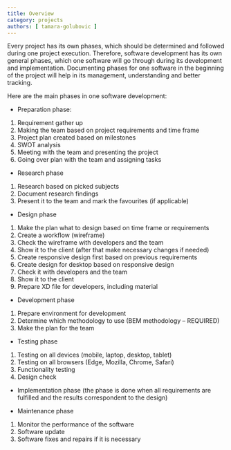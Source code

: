 ```yaml
---
title: Overview
category: projects
authors: [ tamara-golubovic ]
---
```


Every project has its own phases, which should be determined and followed during one project execution. Therefore, software development has its own general phases, which one software will go through during its development and implementation. Documenting phases for one software in the beginning of the project will help in its management, understanding and better tracking. 

Here are the main phases in one software development: 

* Preparation phase: 

1. Requirement gather up
2. Making the team based on project requirements and time frame
3. Project plan created based on milestones
4. SWOT analysis
5. Meeting with the team and presenting the project
6. Going over plan with the team and assigning tasks

* Research phase

1. Research based on picked subjects
2. Document research findings 
3. Present it to the team and mark the favourites (if applicable) 

* Design phase 

1. Make the plan what to design based on time frame or requirements 
2. Create a workflow (wireframe)
3. Check the wireframe with developers and the team
4. Show it to the client (after that make necessary changes if needed)
5. Create responsive design first based on previous requirements
6. Create design for desktop based on responsive design
7. Check it with developers and the team
8. Show it to the client
9. Prepare XD file for developers, including material

* Development phase

1. Prepare environment for development 
2. Determine which methodology to use (BEM methodology – REQUIRED)
3. Make the plan for the team 

* Testing phase 

1. Testing on all devices (mobile, laptop, desktop, tablet)
2. Testing on all browsers (Edge, Mozilla, Chrome, Safari)
3. Functionality testing
4. Design check

* Implementation phase (the phase is done when all requirements are fulfilled and the results correspondent to the design)

* Maintenance phase

1. Monitor the performance of the software
2. Software update
3. Software fixes and repairs if it is necessary 


